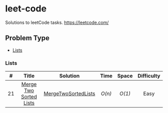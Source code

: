 # leet-code
Solutions to leetCode tasks. https://leetcode.com/

## Problem Type
* [Lists](https://github.com/smajsterek/leet-code#lists)

### Lists

| # | Title           |  Solution       |  Time           | Space           | Difficulty    |
|:-----:|:----------------:|:---------------:|:---------------:|:---------------:|:-------------:|
|21     | [Merge Two Sorted Lists](https://leetcode.com/problems/merge-two-sorted-lists/) | [MergeTwoSortedLists](./main/java/leetcode/MergeTwoSortedLists.java) | _O(n)_       | _O(1)_          | Easy         |

